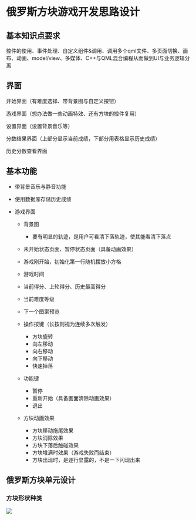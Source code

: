 # 俄罗斯方块游戏开发思路设计

## 基本知识点要求

控件的使用、事件处理、自定义组件&调用、调用多个qml文件、多页面切换、画布、动画、model/view、多媒体、C++与QML混合编程从而做到UI与业务逻辑分离

## 界面

开始界面（有难度选择、带背景图与自定义按钮）

游戏界面（想办法做一些动画特效、还有方块的控件复用）

设置界面（设置背景音乐等）

分数结果界面（上部分显示当前成绩，下部分用表格显示历史成绩）

历史分数查看界面





## 基本功能

- 带背景音乐与静音功能

- 使用数据库存储历史成绩

- 游戏界面

  - 背景图
    - 要有明显的轨迹，是用户可看清下落轨迹，使其能看清下落点
  - 未开始状态页面、暂停状态页面（具备动画效果）
  - 游戏刚开始，初始化第一行随机摆放小方格
  - 游戏时间
  - 当前得分、上轮得分、历史最高得分
  - 当前难度等级
  - 下一个图案预览
  - 操作按键（长按则视为连续多次触发）
    - 方块旋转
    - 向左移动
    - 向右移动
    - 向下移动
    - 快速掉落

  - 功能键
    - 暂停
    - 重新开始（具备画面清除动画效果）
    - 退出
  - 方块动画效果
    - 方块移动拖尾效果
    - 方块消除效果
    - 方块下落后触碰效果
    - 方块堆满时效果（游戏失败而结束）
    - 方块出现时，是逐行显露的，不是一下闪现出来



## 俄罗斯方块单元设计

### 方块形状种类

![](D:\JaneYih\private\code\QT\Repos\QT_TetrisGame\doc\图片\网络游戏参考图.bmp)